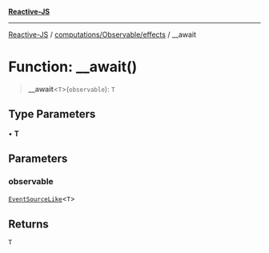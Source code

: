[**Reactive-JS**](../../../../README.md)

***

[Reactive-JS](../../../../README.md) / [computations/Observable/effects](../README.md) / \_\_await

# Function: \_\_await()

> **\_\_await**\<`T`\>(`observable`): `T`

## Type Parameters

• **T**

## Parameters

### observable

[`EventSourceLike`](../../../interfaces/EventSourceLike.md)\<`T`\>

## Returns

`T`
